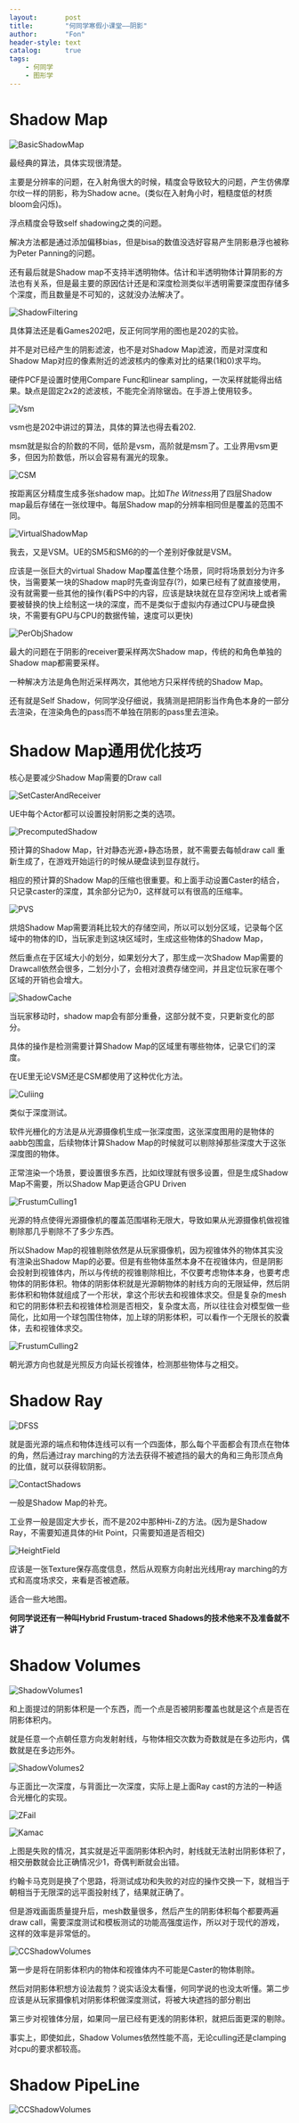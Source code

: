 ```yaml
---
layout:       post
title:        "何同学寒假小课堂——阴影"
author:       "Fon"
header-style: text
catalog:      true
tags:
    - 何同学
    - 图形学
---
```




# Shadow Map

![BasicShadowMap](https://raw.githubusercontent.com/achmli/achmli.github.io/master/img/ClassmateHe/Shadow/BasicShadowMap.png)

最经典的算法，具体实现很清楚。

主要是分辨率的问题，在入射角很大的时候，精度会导致较大的问题，产生仿佛摩尔纹一样的阴影，称为Shadow acne。(类似在入射角小时，粗糙度低的材质bloom会闪烁)。

浮点精度会导致self shadowing之类的问题。

解决方法都是通过添加偏移bias，但是bisa的数值没选好容易产生阴影悬浮也被称为Peter Panning的问题。

还有最后就是Shadow map不支持半透明物体。估计和半透明物体计算阴影的方法也有关系，但是最主要的原因估计还是和深度检测类似半透明需要深度图存储多个深度，而且数量是不可知的，这就没办法解决了。

![ShadowFiltering](https://raw.githubusercontent.com/achmli/achmli.github.io/master/img/ClassmateHe/Shadow/ShadowFiltering.png)

具体算法还是看Games202吧，反正何同学用的图也是202的实验。

并不是对已经产生的阴影滤波，也不是对Shadow Map滤波，而是对深度和Shadow Map对应的像素附近的滤波核内的像素对比的结果(1和0)求平均。

硬件PCF是设置时使用Compare Func和linear sampling，一次采样就能得出结果。缺点是固定2x2的滤波核，不能完全消除锯齿。在手游上使用较多。

![Vsm](https://raw.githubusercontent.com/achmli/achmli.github.io/master/img/ClassmateHe/Shadow/Vsm.png)

vsm也是202中讲过的算法，具体的算法也得去看202.

msm就是拟合的阶数的不同，低阶是vsm，高阶就是msm了。工业界用vsm更多，但因为阶数低，所以会容易有漏光的现象。

![CSM](https://raw.githubusercontent.com/achmli/achmli.github.io/master/img/ClassmateHe/Shadow/CSM.png)

按距离区分精度生成多张shadow map。比如*The Witness*用了四层Shadow map最后存储在一张纹理中。每层Shadow map的分辨率相同但是覆盖的范围不同。

![VirtualShadowMap](https://raw.githubusercontent.com/achmli/achmli.github.io/master/img/ClassmateHe/Shadow/VirtualShadowMap.png)

我去，又是VSM。UE的SM5和SM6的的一个差别好像就是VSM。

应该是一张巨大的virtual Shadow Map覆盖住整个场景，同时将场景划分为许多快，当需要某一块的Shadow map时先查询显存(?)，如果已经有了就直接使用，没有就需要一些其他的操作(看PS中的内容，应该是缺块就在显存空闲块上或者需要被替换的快上绘制这一块的深度，而不是类似于虚拟内存通过CPU与硬盘换块，不需要有GPU与CPU的数据传输，速度可以更快)

![PerObjShadow](https://raw.githubusercontent.com/achmli/achmli.github.io/master/img/ClassmateHe/Shadow/PerObjShadow.png)

最大的问题在于阴影的receiver要采样两次Shadow map，传统的和角色单独的Shadow map都需要采样。

一种解决方法是角色附近采样两次，其他地方只采样传统的Shadow Map。

还有就是Self Shadow，何同学没仔细说，我猜测是把阴影当作角色本身的一部分去渲染，在渲染角色的pass而不单独在阴影的pass里去渲染。

# Shadow Map通用优化技巧

核心是要减少Shadow Map需要的Draw call

![SetCasterAndReceiver](https://raw.githubusercontent.com/achmli/achmli.github.io/master/img/ClassmateHe/Shadow/SetCasterAndReceiver.png)

UE中每个Actor都可以设置投射阴影之类的选项。

![PrecomputedShadow](https://raw.githubusercontent.com/achmli/achmli.github.io/master/img/ClassmateHe/Shadow/PrecomputedShadow.png)

预计算的Shadow Map，针对静态光源+静态场景，就不需要去每帧draw call 重新生成了，在游戏开始运行的时候从硬盘读到显存就行。

相应的预计算的Shadow Map的压缩也很重要。和上面手动设置Caster的结合，只记录caster的深度，其余部分记为0，这样就可以有很高的压缩率。

![PVS](https://raw.githubusercontent.com/achmli/achmli.github.io/master/img/ClassmateHe/Shadow/PVS.png)

烘焙Shadow Map需要消耗比较大的存储空间，所以可以划分区域，记录每个区域中的物体的ID，当玩家走到这块区域时，生成这些物体的Shadow Map，

然后重点在于区域大小的划分，如果划分大了，那生成一次Shadow Map需要的Drawcall依然会很多，二划分小了，会相对浪费存储空间，并且定位玩家在哪个区域的开销也会增大。

![ShadowCache](https://raw.githubusercontent.com/achmli/achmli.github.io/master/img/ClassmateHe/Shadow/ShadowCache.png)

当玩家移动时，shadow map会有部分重叠，这部分就不变，只更新变化的部分。

具体的操作是检测需要计算Shadow Map的区域里有哪些物体，记录它们的深度。

在UE里无论VSM还是CSM都使用了这种优化方法。

![Culiing](https://raw.githubusercontent.com/achmli/achmli.github.io/master/img/ClassmateHe/Shadow/Culiing.png)

类似于深度测试。

软件光栅化的方法是从光源摄像机生成一张深度图，这张深度图用的是物体的aabb包围盒，后续物体计算Shadow Map的时候就可以剔除掉那些深度大于这张深度图的物体。

正常渲染一个场景，要设置很多东西，比如纹理就有很多设置，但是生成Shadow Map不需要，所以Shadow Map更适合GPU Driven

![FrustumCulling1](https://raw.githubusercontent.com/achmli/achmli.github.io/master/img/ClassmateHe/Shadow/FrustumCulling1.png)

光源的特点使得光源摄像机的覆盖范围堪称无限大，导致如果从光源摄像机做视锥剔除那几乎剔除不了多少东西。

所以Shadow Map的视锥剔除依然是从玩家摄像机，因为视锥体外的物体其实没有渲染出Shadow Map的必要。但是有些物体虽然本身不在视锥体内，但是阴影会投射到视锥体内，所以与传统的视锥剔除相比，不仅要考虑物体本身，也要考虑物体的阴影体积。物体的阴影体积就是光源朝物体的射线方向的无限延伸，然后阴影体积和物体就组成了一个形状，拿这个形状去和视锥体求交。但是复杂的mesh和它的阴影体积去和视锥体检测是否相交，复杂度太高，所以往往会对模型做一些简化，比如用一个球包围住物体，加上球的阴影体积，可以看作一个无限长的胶囊体，去和视锥体求交。

![FrustumCulling2](https://raw.githubusercontent.com/achmli/achmli.github.io/master/img/ClassmateHe/Shadow/FrustumCulling2.png)

朝光源方向也就是光照反方向延长视锥体，检测那些物体与之相交。

# Shadow Ray

![DFSS](https://raw.githubusercontent.com/achmli/achmli.github.io/master/img/ClassmateHe/Shadow/DFSS.png)

就是面光源的端点和物体连线可以有一个四面体，那么每个平面都会有顶点在物体的角，然后通过ray marching的方法去获得不被遮挡的最大的角和三角形顶点角的比值，就可以获得软阴影。

![ContactShadows](https://raw.githubusercontent.com/achmli/achmli.github.io/master/img/ClassmateHe/Shadow/ContactShadows.png)

一般是Shadow Map的补充。

工业界一般是固定大步长，而不是202中那种Hi-Z的方法。(因为是Shadow Ray，不需要知道具体的Hit Point，只需要知道是否相交)

![HeightField](https://raw.githubusercontent.com/achmli/achmli.github.io/master/img/ClassmateHe/Shadow/HeightField.png)

应该是一张Texture保存高度信息，然后从观察方向射出光线用ray marching的方式和高度场求交，来看是否被遮蔽。

适合一些大地图。

**何同学说还有一种叫Hybrid Frustum-traced Shadows的技术他来不及准备就不讲了**

# Shadow Volumes

![ShadowVolumes1](https://raw.githubusercontent.com/achmli/achmli.github.io/master/img/ClassmateHe/Shadow/ShadowVolumes1.png)

和上面提过的阴影体积是一个东西，而一个点是否被阴影覆盖也就是这个点是否在阴影体积内。

就是任意一个点朝任意方向发射射线，与物体相交次数为奇数就是在多边形内，偶数就是在多边形外。

![ShadowVolumes2](https://raw.githubusercontent.com/achmli/achmli.github.io/master/img/ClassmateHe/Shadow/ShadowVolumes2.png)

与正面比一次深度，与背面比一次深度，实际上是上面Ray cast的方法的一种适合光栅化的实现。

![ZFail](https://raw.githubusercontent.com/achmli/achmli.github.io/master/img/ClassmateHe/Shadow/ZFail1.png)

![Kamac](https://raw.githubusercontent.com/achmli/achmli.github.io/master/img/ClassmateHe/Shadow/Kamac.png)

上图是失败的情况，其实就是近平面阴影体积內时，射线就无法射出阴影体积了，相交册数就会比正确情况少1，奇偶判断就会出错。

约翰卡马克则是换了个思路，将测试成功和失败的对应的操作交换一下，就相当于朝相当于无限深的远平面投射线了，结果就正确了。

但是游戏画面质量提升后，mesh数量很多，然后产生的阴影体积每个都要两遍draw call，需要深度测试和模板测试的功能高强度运作，所以对于现代的游戏，这样的效率是非常低的。

![CCShadowVolumes](https://raw.githubusercontent.com/achmli/achmli.github.io/master/img/ClassmateHe/Shadow/CCShadowVolumes.png)

第一步是将在阴影体积内的物体和视锥体内不可能是Caster的物体剔除。

然后对阴影体积想方设法裁剪？说实话没太看懂，何同学说的也没太听懂。第二步应该是从玩家摄像机对阴影体积做深度测试，将被大块遮挡的部分剔出

第三步对视锥体分层，如果同一层已经有更浅的阴影体积，就把后面更深的剔除。

事实上，即使如此，Shadow Volumes依然性能不高，无论culling还是clamping对cpu的要求都较高。

# Shadow PipeLine

![CCShadowVolumes](https://raw.githubusercontent.com/achmli/achmli.github.io/master/img/ClassmateHe/Shadow/ShadowPipeline.png)